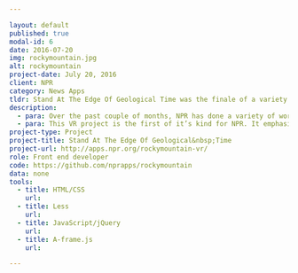 ```yaml
---

layout: default
published: true
modal-id: 6
date: 2016-07-20
img: rockymountain.jpg
alt: rockymountain
project-date: July 20, 2016
client: NPR
category: News Apps
tldr: Stand At The Edge Of Geological Time was the finale of a variety of NPR's coverage of national parks. This VR project is the first of it’s kind for NPR. As a front end developer, I translated wireframes to code, working with the designer and developer to build this audio-focused immersive experience.
description:
  - para: Over the past couple of months, NPR has done a variety of work on national parks. This is a virtual reality experience that takes the viewers to the Rocky Mountain National Park.
  - para: This VR project is the first of it’s kind for NPR. It emphasizes a combination of sound and environment to give an immersive experience.
project-type: Project
project-title: Stand At The Edge Of Geological&nbsp;Time
project-url: http://apps.npr.org/rockymountain-vr/
role: Front end developer
code: https://github.com/nprapps/rockymountain
data: none
tools:
  - title: HTML/CSS
    url:
  - title: Less
    url:
  - title: JavaScript/jQuery
    url:
  - title: A-frame.js
    url:

---
```

